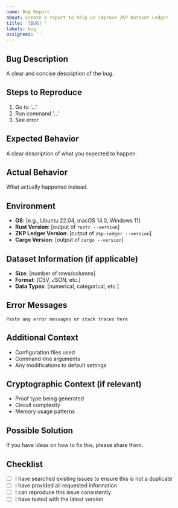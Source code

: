```yaml
---
name: Bug Report
about: Create a report to help us improve ZKP Dataset Ledger
title: '[BUG] '
labels: bug
assignees: ''
---
```


## Bug Description
A clear and concise description of the bug.

## Steps to Reproduce
1. Go to '...'
2. Run command '...'
3. See error

## Expected Behavior
A clear description of what you expected to happen.

## Actual Behavior
What actually happened instead.

## Environment
- **OS**: [e.g., Ubuntu 22.04, macOS 14.0, Windows 11]
- **Rust Version**: [output of `rustc --version`]
- **ZKP Ledger Version**: [output of `zkp-ledger --version`]
- **Cargo Version**: [output of `cargo --version`]

## Dataset Information (if applicable)
- **Size**: [number of rows/columns]
- **Format**: [CSV, JSON, etc.]
- **Data Types**: [numerical, categorical, etc.]

## Error Messages
```
Paste any error messages or stack traces here
```

## Additional Context
- Configuration files used
- Command-line arguments
- Any modifications to default settings

## Cryptographic Context (if relevant)
- Proof type being generated
- Circuit complexity
- Memory usage patterns

## Possible Solution
If you have ideas on how to fix this, please share them.

## Checklist
- [ ] I have searched existing issues to ensure this is not a duplicate
- [ ] I have provided all requested information
- [ ] I can reproduce this issue consistently
- [ ] I have tested with the latest version